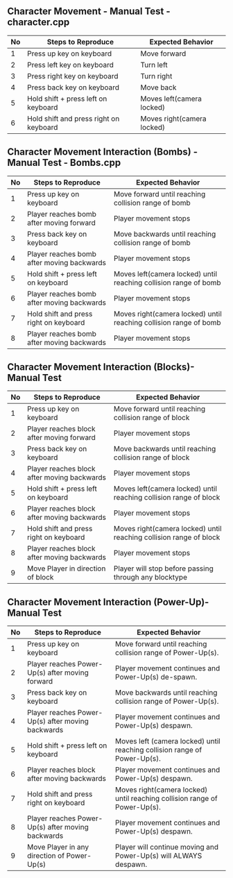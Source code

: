 ## Character Movement - Manual Test - character.cpp
No | Steps to Reproduce | Expected Behavior
--|--------------|-------------------------
1 | Press up key on keyboard | Move forward
2 | Press left key on keyboard | Turn left
3 | Press right key on keyboard | Turn right
4 | Press back key on keyboard | Move back
5 | Hold shift + press left on keyboard | Moves left(camera locked)
6 | Hold shift and press right on keyboard | Moves right(camera locked)

## Character Movement Interaction (Bombs) - Manual Test - Bombs.cpp
No | Steps to Reproduce | Expected Behavior
--|--------------|-------------------------
1 | Press up key on keyboard | Move forward until reaching collision range of bomb
2 | Player reaches bomb after moving forward | Player movement stops
3 | Press back key on keyboard | Move backwards until reaching collision range of bomb
4 | Player reaches bomb after moving backwards | Player movement stops
5 | Hold shift + press left on keyboard | Moves left(camera locked) until reaching collision range of bomb
6 | Player reaches bomb after moving backwards | Player movement stops
7 | Hold shift and press right on keyboard | Moves right(camera locked) until reaching collision range of bomb
8 | Player reaches bomb after moving backwards | Player movement stops

## Character Movement Interaction (Blocks)- Manual Test
No | Steps to Reproduce | Expected Behavior
--|--------------|-------------------------
1 | Press up key on keyboard | Move forward until reaching collision range of block
2 | Player reaches block after moving forward | Player movement stops
3 | Press back key on keyboard | Move backwards until reaching collision range of block
4 | Player reaches block after moving backwards | Player movement stops
5 | Hold shift + press left on keyboard | Moves left(camera locked) until reaching collision range of block
6 | Player reaches block after moving backwards | Player movement stops
7 | Hold shift and press right on keyboard | Moves right(camera locked) until reaching collision range of block
8 | Player reaches block after moving backwards | Player movement stops
9 | Move Player in direction of block | Player will stop before passing through any blocktype

## Character Movement Interaction (Power-Up)- Manual Test
No | Steps to Reproduce | Expected Behavior
--|--------------|-------------------------
1 | Press up key on keyboard | Move forward until reaching collision range of Power-Up(s).
2 | Player reaches  Power-Up(s) after moving forward | Player movement continues and Power-Up(s) de-spawn.
3 | Press back key on keyboard | Move backwards until reaching collision range of  Power-Up(s).
4 | Player reaches  Power-Up(s) after moving backwards | Player movement continues and Power-Up(s) despawn.
5 | Hold shift + press left on keyboard | Moves left (camera locked) until reaching collision range of Power-Up(s).
6 | Player reaches block after moving backwards | Player movement continues and Power-Up(s) despawn.
7 | Hold shift and press right on keyboard | Moves right(camera locked) until reaching collision range of Power-Up(s).
8 | Player reaches  Power-Up(s) after moving backwards | Player movement continues and Power-Up(s) despawn.
9 | Move Player in any direction of Power-Up(s)| Player will continue moving and Power-Up(s) will ALWAYS despawn.